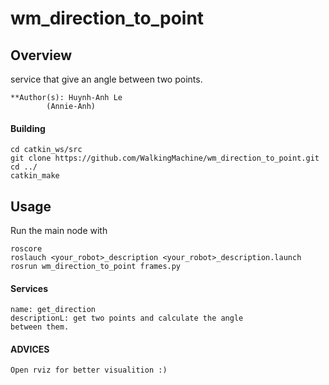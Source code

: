 # wm_direction_to_point

## Overview
service that give an angle between two points.

    **Author(s): Huynh-Anh Le 
            (Annie-Anh)


#### Building

	cd catkin_ws/src
	git clone https://github.com/WalkingMachine/wm_direction_to_point.git
	cd ../
	catkin_make

## Usage
Run the main node with

    roscore
    roslauch <your_robot>_description <your_robot>_description.launch
	rosrun wm_direction_to_point frames.py
	
#### Services

    name: get_direction
    descriptionL: get two points and calculate the angle
    between them.

#### ADVICES

    Open rviz for better visualition :)
